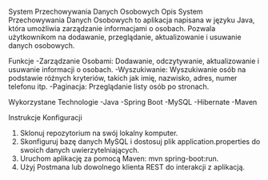 System Przechowywania Danych Osobowych
Opis
System Przechowywania Danych Osobowych to aplikacja napisana w języku Java, która umożliwia zarządzanie informacjami o osobach. Pozwala użytkownikom na dodawanie, przeglądanie, aktualizowanie i usuwanie danych osobowych.

Funkcje
-Zarządzanie Osobami: Dodawanie, odczytywanie, aktualizowanie i usuwanie informacji o osobach.
-Wyszukiwanie: Wyszukiwanie osób na podstawie różnych kryteriów, takich jak imię, nazwisko, adres, numer telefonu itp.
-Paginacja: Przeglądanie listy osób po stronach.

Wykorzystane Technologie
-Java
-Spring Boot
-MySQL
-Hibernate
-Maven

Instrukcje Konfiguracji
1. Sklonuj repozytorium na swój lokalny komputer.
2. Skonfiguruj bazę danych MySQL i dostosuj plik application.properties do swoich danych uwierzytelniających.
3. Uruchom aplikację za pomocą Maven: mvn spring-boot:run.
4. Użyj Postmana lub dowolnego klienta REST do interakcji z aplikacją.
